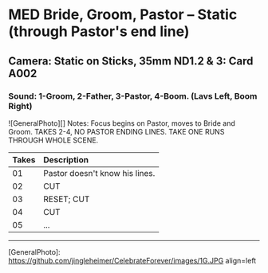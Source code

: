 # MED Bride, Groom, Pastor – Static (through Pastor's end line)

## Camera: Static on Sticks, 35mm ND1.2 & 3: Card A002

### Sound: 1-Groom, 2-Father, 3-Pastor, 4-Boom. (Lavs Left, Boom Right)

![GeneralPhoto][]
Notes: Focus begins on Pastor, moves to Bride and Groom. TAKES 2-4, NO PASTOR ENDING LINES. TAKE ONE RUNS THROUGH WHOLE SCENE.

| Takes | Description |
|:---|:----|
| 01 | Pastor doesn't know his lines. |
| 02 | CUT |
| 03 | RESET; CUT |
| 04 | CUT |
| 05 | ... |

----


[GeneralPhoto]:  https://github.com/jingleheimer/CelebrateForever/images/1G.JPG align=left